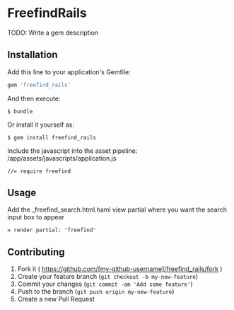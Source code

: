 # FreefindRails

TODO: Write a gem description

## Installation

Add this line to your application's Gemfile:

```ruby
gem 'freefind_rails'
```

And then execute:

    $ bundle

Or install it yourself as:

    $ gem install freefind_rails

Include the javascript into the asset pipeline:
/app/assets/javascripts/application.js

    //= require freefind

## Usage

Add the _freefind_search.html.haml view partial where you want the search input box to appear

    = render partial: 'freefind'

## Contributing

1. Fork it ( https://github.com/[my-github-username]/freefind_rails/fork )
2. Create your feature branch (`git checkout -b my-new-feature`)
3. Commit your changes (`git commit -am 'Add some feature'`)
4. Push to the branch (`git push origin my-new-feature`)
5. Create a new Pull Request
